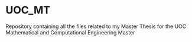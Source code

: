 # UOC_MT
Repository containing all the files related to my Master Thesis for the UOC Mathematical and Computational Engineering Master
